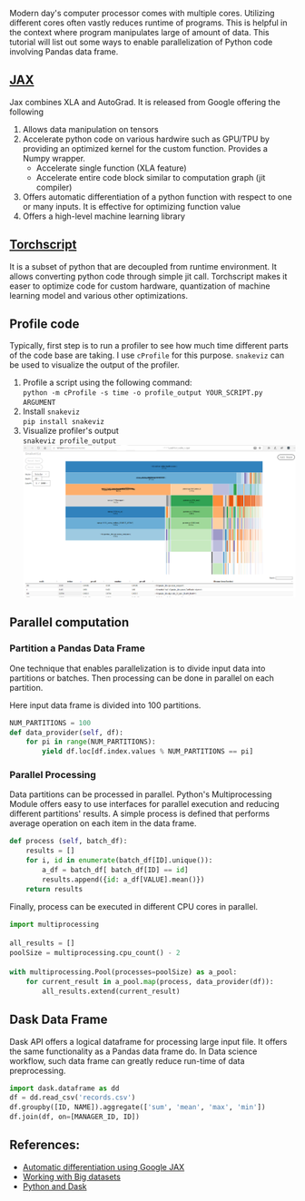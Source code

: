 Modern day's computer processor comes with multiple cores. Utilizing different cores often vastly reduces runtime of programs. This is helpful in the context where program manipulates large of amount of data. This tutorial will list out some ways to enable parallelization of Python code involving Pandas data frame.

## [JAX](https://github.com/google/jax)  
Jax combines XLA and AutoGrad. It is released from Google offering the following   
1. Allows data manipulation on tensors
2. Accelerate python code on various hardwire such as GPU/TPU by providing an optimized kernel for the custom function. Provides a Numpy wrapper.
    - Accelerate single function (XLA feature)
    - Accelerate entire code block similar to computation graph (jit compiler)  
3. Offers automatic differentiation of a python function with respect to one or many inputs. It is effective for optimizing function value  
4. Offers a high-level machine learning library  

## [Torchscript](https://pytorch.org/tutorials/beginner/Intro_to_TorchScript_tutorial.html)
It is a subset of python that are decoupled from runtime environment. It allows converting python code through simple jit call. Torchscript makes it easer to optimize code for custom hardware, quantization of machine learning model and various other optimizations.

## Profile code
Typically, first step is to run a profiler to see how much time different parts of the code base are taking. I use `cProfile` for this purpose. `snakeviz` can be used to visualize the output of the profiler.  
1. Profile a script using the following command:  
`python -m cProfile -s time -o profile_output YOUR_SCRIPT.py ARGUMENT`
2. Install `snakeviz`  
`pip install snakeviz`
3. Visualize profiler's output  
`snakeviz profile_output`
![profile_output](/images/profile_output.png)  

## Parallel computation
### Partition a Pandas Data Frame
One technique that enables parallelization is to divide input data into partitions or batches. Then processing can be done in parallel on each partition.

Here input data frame is divided into 100 partitions.
```python
NUM_PARTITIONS = 100
def data_provider(self, df):
    for pi in range(NUM_PARTITIONS):
        yield df.loc[df.index.values % NUM_PARTITIONS == pi]
```  
### Parallel Processing
Data partitions can be processed in parallel. Python's Multiprocessing Module offers easy to use interfaces for parallel execution and reducing different partitions' results. A simple process is defined that performs average operation on each item in the data frame.

```python
def process (self, batch_df):
    results = []
    for i, id in enumerate(batch_df[ID].unique()):
        a_df = batch_df[ batch_df[ID] == id]
        results.append({id: a_df[VALUE].mean()})
    return results
```

Finally, process can be executed in different CPU cores in parallel.
```python
import multiprocessing

all_results = []
poolSize = multiprocessing.cpu_count() - 2

with multiprocessing.Pool(processes=poolSize) as a_pool:
    for current_result in a_pool.map(process, data_provider(df)):
        all_results.extend(current_result)
```

## Dask Data Frame
Dask API offers a logical dataframe for processing large input file. It offers the same functionality as a Pandas data frame do. In Data science workflow, such data frame can greatly reduce run-time of data preprocessing.
```python
import dask.dataframe as dd
df = dd.read_csv('records.csv')
df.groupby([ID, NAME]).aggregate(['sum', 'mean', 'max', 'min'])
df.join(df, on=[MANAGER_ID, ID])
```
## References:  
* [Automatic differentiation using Google JAX](https://jax.readthedocs.io/en/latest/notebooks/quickstart.html)
* [Working with Big datasets](https://www.kaggle.com/yuliagm/how-to-work-with-big-datasets-on-16g-ram-dask)
* [Python and Dask](https://towardsdatascience.com/trying-out-dask-dataframes-in-python-for-fast-data-analysis-in-parallel-aa960c18a915)

